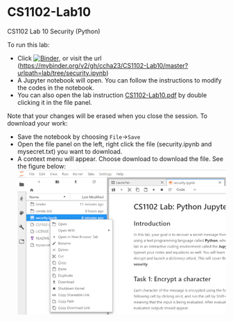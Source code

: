 # CS1102-Lab10
CS1102 Lab 10 Security (Python)

To run this lab:
- Click [![Binder](https://mybinder.org/badge.svg)](https://mybinder.org/v2/gh/ccha23/CS1102-Lab10/master?urlpath=lab%2Ftree%2Fsecurity.ipynb), or visit the url (https://mybinder.org/v2/gh/ccha23/CS1102-Lab10/master?urlpath=lab/tree/security.ipynb)
- A Jupyter notebook will open. You can follow the instructions to modify the codes in the notebook.
- You can also open the lab instruction [CS1102-Lab10.pdf](CS1102-Lab10.pdf) by double clicking it in the file panel. 

Note that your changes will be erased when you close the session. To download your work:
- Save the notebook by choosing `File`->`Save`
- Open the file panel on the left, right click the file (security.ipynb and mysecret.txt) you want to download.
- A context menu will appear. Choose download to download the file. See the figure below:
![download](img/download.png)
